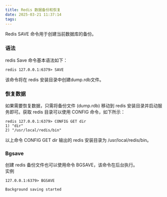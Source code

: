 ```yaml
---
title: Redis 数据备份和恢复
date: 2025-03-21 11:37:14
tags:
---
```

Redis SAVE 命令用于创建当前数据库的备份。

### 语法
redis Save 命令基本语法如下：

```text
redis 127.0.0.1:6379> SAVE 
```

该命令将在 redis 安装目录中创建dump.rdb文件。

### 恢复数据
如果需要恢复数据，只需将备份文件 (dump.rdb) 移动到 redis 安装目录并启动服务即可。获取 redis 目录可以使用 CONFIG 命令，如下所示：

```text
redis 127.0.0.1:6379> CONFIG GET dir
1) "dir"
2) "/usr/local/redis/bin"
```

以上命令 CONFIG GET dir 输出的 redis 安装目录为 /usr/local/redis/bin。

### Bgsave
创建 redis 备份文件也可以使用命令 BGSAVE，该命令在后台执行。  
实例  
```text
127.0.0.1:6379> BGSAVE
 
Background saving started
```

